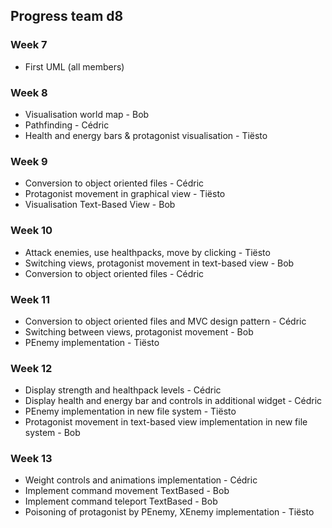  ## Progress team d8

### Week 7
- First UML (all members)

### Week 8
- Visualisation world map - Bob
- Pathfinding - Cédric
- Health and energy bars & protagonist visualisation - Tiësto

### Week 9
- Conversion to object oriented files - Cédric
- Protagonist movement in graphical view - Tiësto
- Visualisation Text-Based View - Bob

### Week 10
- Attack enemies, use healthpacks, move by clicking - Tiësto
- Switching views, protagonist movement in text-based view - Bob
- Conversion to object oriented files - Cédric

### Week 11
- Conversion to object oriented files and MVC design pattern - Cédric
- Switching between views, protagonist movement - Bob
- PEnemy implementation - Tiësto

### Week 12
- Display strength and healthpack levels - Cédric
- Display health and energy bar and controls in additional widget - Cédric
- PEnemy implementation in new file system - Tiësto
- Protagonist movement in text-based view implementation in new file system - Bob

### Week 13
- Weight controls and animations implementation - Cédric
- Implement command movement TextBased - Bob
- Implement command teleport TextBased - Bob
- Poisoning of protagonist by PEnemy, XEnemy implementation - Tiësto
